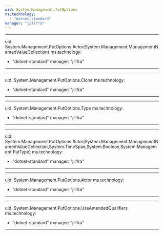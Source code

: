 ```yaml
---
uid: System.Management.PutOptions
ms.technology: 
  - "dotnet-standard"
manager: "jillfra"
---
```


---
uid: System.Management.PutOptions.#ctor(System.Management.ManagementNamedValueCollection)
ms.technology: 
  - "dotnet-standard"
manager: "jillfra"
---

---
uid: System.Management.PutOptions.Clone
ms.technology: 
  - "dotnet-standard"
manager: "jillfra"
---

---
uid: System.Management.PutOptions.Type
ms.technology: 
  - "dotnet-standard"
manager: "jillfra"
---

---
uid: System.Management.PutOptions.#ctor(System.Management.ManagementNamedValueCollection,System.TimeSpan,System.Boolean,System.Management.PutType)
ms.technology: 
  - "dotnet-standard"
manager: "jillfra"
---

---
uid: System.Management.PutOptions.#ctor
ms.technology: 
  - "dotnet-standard"
manager: "jillfra"
---

---
uid: System.Management.PutOptions.UseAmendedQualifiers
ms.technology: 
  - "dotnet-standard"
manager: "jillfra"
---

